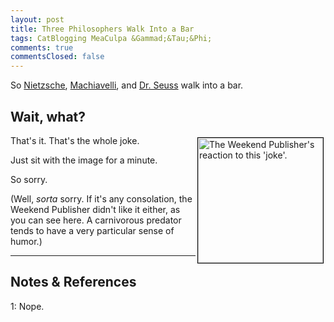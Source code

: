 ```yaml
---
layout: post
title: Three Philosophers Walk Into a Bar
tags: CatBlogging MeaCulpa &Gammad;&Tau;&Phi;
comments: true
commentsClosed: false
---
```


So [Nietzsche](https://en.wikipedia.org/wiki/Friedrich_Nietzsche),
[Machiavelli](https://en.wikipedia.org/wiki/Niccol%C3%B2_Machiavelli),
and [Dr. Seuss](https://en.wikipedia.org/wiki/Dr._Seuss) walk into a bar.  


## Wait, what?  

<img src="{{ site.baseurl }}/images/2020-07-01-about-weekend-publisher.jpg" width="200" height="200" alt="The Weekend Publisher's reaction to this 'joke'." title="The Weekend Publisher's reaction to this 'joke'." style="float: right; margin: 3px 3px 3px 3px; border: 1px solid #000000;">
That's it.  That's the whole joke.  

Just sit with the image for a minute.  

So sorry.  

(Well, _sorta_ sorry.  If it's any consolation, the Weekend Publisher didn't like it
either, as you can see here.  A carnivorous predator tends to have a very particular sense
of humor.)  

---

## Notes &amp; References  

<!--
<sup id="fn1a">[[1]](#fn1)</sup>

<a id="fn1">1</a>: ***, ["***"](***), *** [↩](#fn1a)  

<a href="{{ site.baseurl }}/images/***">
  <img src="{{ site.baseurl }}/images/***" width="400" height="***" alt="***" title="***" style="float: right; margin: 3px 3px 3px 3px; border: 1px solid #000000;">
</a>

<iframe width="400" height="224" src="***" allow="accelerometer; encrypted-media; gyroscope; picture-in-picture" allowfullscreen style="float: right; margin: 3px 3px 3px 3px; border: 1px solid #000000;"></iframe>
-->

<a id="fn1">1</a>: Nope.  

